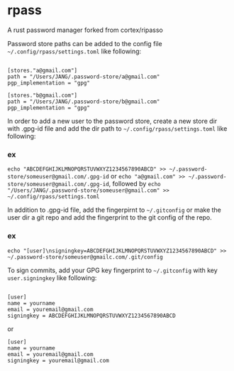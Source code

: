 # rpass

A rust password manager forked from cortex/ripasso

Password store paths can be added to the config file `~/.config/rpass/settings.toml` like following:

```

[stores."a@gmail.com"]
path = "/Users/JANG/.password-store/a@gmail.com"
pgp_implementation = "gpg"

[stores."b@gmail.com"]
path = "/Users/JANG/.password-store/b@gmail.com"
pgp_implementation = "gpg"

```

In order to add a new user to the password store,
create a new store dir with .gpg-id file and add the dir path to `~/.config/rpass/settings.toml` like following:

### ex

`echo "ABCDEFGHIJKLMNOPQRSTUVWXYZ1234567890ABCD" >> ~/.password-store/someuser@gmail.com/.gpg-id` or `echo "a@gmail.com" >> ~/.password-store/someuser@gmail.com/.gpg-id`, followed by
`echo "/Users/JANG/.password-store/someuser@gmail.com" >> ~/.config/rpass/settings.toml`

In addition to .gpg-id file, add the fingerpirnt to `~/.gitconfig` or make the user dir a git repo and add the fingerprint to the git config of the repo.

### ex

`echo "[user]\nsigningkey=ABCDEFGHIJKLMNOPQRSTUVWXYZ1234567890ABCD" >> ~/.password-store/someuser@gmailc.com/.git/config`

To sign commits, add your GPG key fingerprint to `~/.gitconfig` with key `user.signingkey` like following:

```

[user]
name = yourname
email = youremail@gmail.com
signingkey = ABCDEFGHIJKLMNOPQRSTUVWXYZ1234567890ABCD

```

or

```
[user]
name = yourname
email = youremail@gmail.com
signingkey = youremail@gmail.com
```
